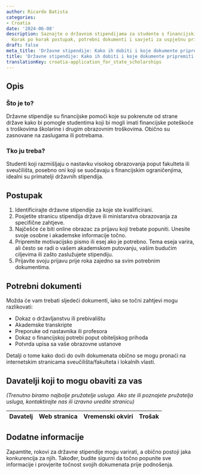 ```yaml
---
author: Ricardo Batista
categories:
- Croatia
date: '2024-06-08'
description: Saznajte o državnim stipendijama za studente s financijskim poteškoćama.
  Korak po korak postupak, potrebni dokumenti i savjeti za uspješnu prijavu.
draft: false
meta_title: 'Državne stipendije: Kako ih dobiti i koje dokumente pripremiti'
title: 'Državne stipendije: Kako ih dobiti i koje dokumente pripremiti'
translationKey: croatia-application_for_state_scholarships
---
```



## Opis

### Što je to?
Državne stipendije su financijske pomoći koje su pokrenute od strane države kako bi pomogle studentima koji bi mogli imati financijske poteškoće s troškovima školarine i drugim obrazovnim troškovima. Obično su zasnovane na zaslugama ili potrebama.

### Tko ju treba?
Studenti koji razmišljaju o nastavku visokog obrazovanja poput fakulteta ili sveučilišta, posebno oni koji se suočavaju s financijskim ograničenjima, idealni su primatelji državnih stipendija.

## Postupak

1. Identificirajte državne stipendije za koje ste kvalificirani.
2. Posjetite stranicu stipendija države ili ministarstva obrazovanja za specifične zahtjeve.
3. Najčešće će biti online obrazac za prijavu koji trebate popuniti. Unesite svoje osobne i akademske informacije točno.
4. Pripremite motivacijsko pismo ili esej ako je potrebno. Tema eseja varira, ali često se radi o vašem akademskom putovanju, vašim budućim ciljevima ili zašto zaslužujete stipendiju.
5. Prijavite svoju prijavu prije roka zajedno sa svim potrebnim dokumentima.

## Potrebni dokumenti

Možda će vam trebati sljedeći dokumenti, iako se točni zahtjevi mogu razlikovati:

- Dokaz o državljanstvu ili prebivalištu
- Akademske transkripte
- Preporuke od nastavnika ili profesora
- Dokaz o financijskoj potrebi poput obiteljskog prihoda
- Potvrda upisa sa vaše obrazovne ustanove

Detalji o tome kako doći do ovih dokumenata obično se mogu pronaći na internetskim stranicama sveučilišta/fakulteta i lokalnih vlasti.

## Davatelji koji to mogu obaviti za vas

_(Trenutno biramo najbolje pružatelje usluga. Ako ste ili poznajete pružatelja usluga, kontaktirajte nas ili izravno uredite stranicu)_

| Davatelj | Web stranica | Vremenski okviri | Trošak |
| --------------- | --------------- | :-------------: | :-------------: |

## Dodatne informacije

Zapamtite, rokovi za državne stipendije mogu varirati, a obično postoji jaka konkurencija za njih. Također, budite sigurni da točno popunite sve informacije i provjerite točnost svojih dokumenata prije podnošenja.